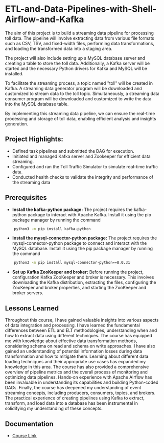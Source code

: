 # ETL-and-Data-Pipelines-with-Shell-Airflow-and-Kafka

The aim of this project is to build a streaming data pipeline for processing toll data. The pipeline will involve extracting data from various file formats such as CSV, TSV, and fixed-width files, performing data transformations, and loading the transformed data into a staging area. 

The project will also include setting up a MySQL database server and creating a table to store the toll data. Additionally, a Kafka server will be started and the necessary Python drivers for Kafka and MySQL will be installed. 

To facilitate the streaming process, a topic named "toll" will be created in Kafka. A streaming data generator program will be downloaded and customized to stream data to the toll topic. Simultaneously, a streaming data consumer program will be downloaded and customized to write the data into the MySQL database table.

By implementing this streaming data pipeline, we can ensure the real-time processing and storage of toll data, enabling efficient analysis and insights generation.

## Project Highlights:
- Defined task pipelines and submitted the DAG for execution.
- Initiated and managed Kafka server and Zookeeper for efficient data streaming.
- Configured and ran the Toll Traffic Simulator to simulate real-time traffic data.
- Conducted health checks to validate the integrity and performance of the streaming data




## Prerequisites 

- **Install the kafka-python package:** The project requires the kafka-python package to interact with Apache Kafka. Install it using the pip package manager by running the command 
```bash
    python3 -m pip install kafka-python
```

- **Install the mysql-connector-python package:** The project requires the mysql-connector-python package to connect and interact with the MySQL database. Install it using the pip package manager by running the command 
```bash
    python3 -m pip install mysql-connector-python==8.0.31
```

- **Set up Kafka ZooKeeper and broker:** Before running the project, configuration Kafka ZooKeeper and broker is necessary. This involves downloading the Kafka distribution, extracting the files, configuring the ZooKeeper and broker properties, and starting the ZooKeeper and broker servers.
## Lessons Learned

Throughout this course, I have gained valuable insights into various aspects of data integration and processing. I have learned the fundamental differences between ETL and ELT methodologies, understanding when and how to extract data using different techniques. The course has equipped me with knowledge about effective data transformation methods, considering schema on read and schema on write approaches. I have also gained an understanding of potential information losses during data transformation and how to mitigate them. Learning about different data loading techniques and their appropriate use cases has expanded my knowledge in this area. The course has also provided a comprehensive overview of pipeline metrics and the overall process of monitoring and optimizing data pipelines. Hands-on experience with Apache Airflow has been invaluable in understanding its capabilities and building Python-coded DAGs. Finally, the course has deepened my understanding of event streaming concepts, including producers, consumers, topics, and brokers. The practical experience of creating pipelines using Kafka to extract, transform, and load data into a database has been instrumental in solidifying my understanding of these concepts.


## Documentation
- [Course Link](https://www.coursera.org/learn/etl-and-data-pipelines-shell-airflow-kafka?specialization=ibm-data-engineer)
